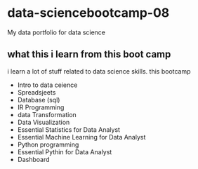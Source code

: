# data-sciencebootcamp-08
My data portfolio for data science 


## what this i learn from this boot camp 

i learn a lot of  stuff related to data science skills. this bootcamp

- Intro to data ceience
- Spreadsjeets
- Database (sql)
- IR Programming
- data Transformation
- Data Visualization
- Essential Statistics for Data Analyst
- Essential Machine Learning for Data Analyst
- Python programming
- Essential Pythin for Data Analyst
- Dashboard

